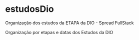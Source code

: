 # estudosDio
Organização dos estudos da ETAPA da DIO - Spread FullStack

Organização por etapas e datas dos Estudos da DIO
